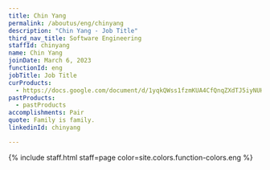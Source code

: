 ```yaml
---
title: Chin Yang
permalink: /aboutus/eng/chinyang
description: "Chin Yang - Job Title"
third_nav_title: Software Engineering
staffId: chinyang
name: Chin Yang
joinDate: March 6, 2023
functionId: eng
jobTitle: Job Title
curProducts:
  - https://docs.google.com/document/d/1yqkQWss1fzmKUA4CfQnqZXdTJ5iyNUH1O9IDJqN5kzg/edit#heading=h.q9g0durbss53
pastProducts:
  - pastProducts
accomplishments: Pair
quote: Family is family.
linkedinId: chinyang

---
```


{% include staff.html staff=page color=site.colors.function-colors.eng %}
